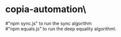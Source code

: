# copia-automation\
#"npm sync.js" to run the sync algorithm\
#"npm equals.js" to run the deep equality algorithm\
